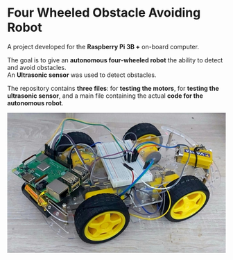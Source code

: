 # Four Wheeled Obstacle Avoiding Robot
A project developed for the <b>Raspberry Pi 3B +</b> on-board computer.</p>
The goal is to give an <b>autonomous four-wheeled robot</b> the ability to detect and avoid obstacles.</br>
An <b>Ultrasonic sensor</b> was used to detect obstacles.</p>

The repository contains <b>three files</b>: for <b>testing the motors</b>, for <b>testing the ultrasonic sensor</b>, and a main file containing the actual <b>code for the autonomous robot</b>. 

![alt text](https://github.com/firashrs/Four-wheeled-Robot-Obstacle-Avoider/blob/main/4wheeledRobot.jpeg)

